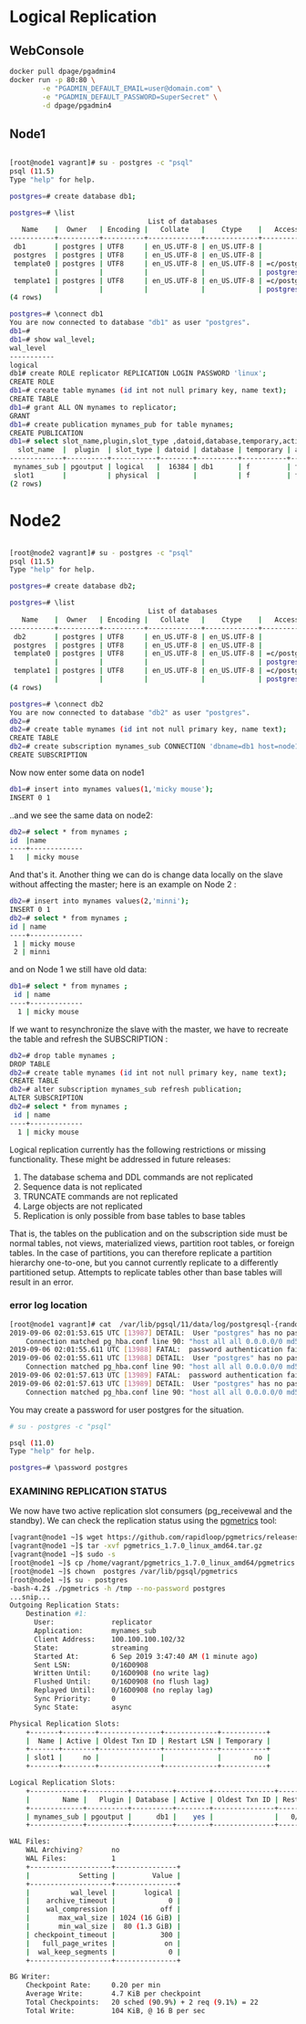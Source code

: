 # Logical Replication
## WebConsole

```bash
docker pull dpage/pgadmin4
docker run -p 80:80 \
        -e "PGADMIN_DEFAULT_EMAIL=user@domain.com" \
        -e "PGADMIN_DEFAULT_PASSWORD=SuperSecret" \
        -d dpage/pgadmin4
```

## Node1

```bash

[root@node1 vagrant]# su - postgres -c "psql"
psql (11.5)
Type "help" for help.

postgres=# create database db1;

postgres=# \list
                                  List of databases
   Name    |  Owner   | Encoding |   Collate   |    Ctype    |   Access privileges   
-----------+----------+----------+-------------+-------------+-----------------------
 db1       | postgres | UTF8     | en_US.UTF-8 | en_US.UTF-8 | 
 postgres  | postgres | UTF8     | en_US.UTF-8 | en_US.UTF-8 | 
 template0 | postgres | UTF8     | en_US.UTF-8 | en_US.UTF-8 | =c/postgres          +
           |          |          |             |             | postgres=CTc/postgres
 template1 | postgres | UTF8     | en_US.UTF-8 | en_US.UTF-8 | =c/postgres          +
           |          |          |             |             | postgres=CTc/postgres
(4 rows)

postgres=# \connect db1
You are now connected to database "db1" as user "postgres".
db1=# 
db1=# show wal_level;
wal_level
-----------
logical
db1# create ROLE replicator REPLICATION LOGIN PASSWORD 'linux';
CREATE ROLE
db1=# create table mynames (id int not null primary key, name text);
CREATE TABLE
db1=# grant ALL ON mynames to replicator;
GRANT
db1=# create publication mynames_pub for table mynames;
CREATE PUBLICATION
db1=# select slot_name,plugin,slot_type ,datoid,database,temporary,active,catalog_xmin,restart_lsn,confirmed_flush_lsn from pg_replication_slots;
  slot_name  |  plugin  | slot_type | datoid | database | temporary | active | catalog_xmin | restart_lsn | confirmed_flush_lsn 
-------------+----------+-----------+--------+----------+-----------+--------+--------------+-------------+---------------------
 mynames_sub | pgoutput | logical   |  16384 | db1      | f         | t      |          580 | 0/16D08D0   | 0/16D0908
 slot1       |          | physical  |        |          | f         | f      |              |             | 
(2 rows)
```

# Node2

```bash

[root@node2 vagrant]# su - postgres -c "psql"
psql (11.5)
Type "help" for help.

postgres=# create database db2;

postgres=# \list
                                  List of databases
   Name    |  Owner   | Encoding |   Collate   |    Ctype    |   Access privileges   
-----------+----------+----------+-------------+-------------+-----------------------
 db2       | postgres | UTF8     | en_US.UTF-8 | en_US.UTF-8 | 
 postgres  | postgres | UTF8     | en_US.UTF-8 | en_US.UTF-8 | 
 template0 | postgres | UTF8     | en_US.UTF-8 | en_US.UTF-8 | =c/postgres          +
           |          |          |             |             | postgres=CTc/postgres
 template1 | postgres | UTF8     | en_US.UTF-8 | en_US.UTF-8 | =c/postgres          +
           |          |          |             |             | postgres=CTc/postgres
(4 rows)

postgres=# \connect db2
You are now connected to database "db2" as user "postgres".
db2=# 
db2=# create table mynames (id int not null primary key, name text);
CREATE TABLE
db2=# create subscription mynames_sub CONNECTION 'dbname=db1 host=node1 user=replicator password=linux' PUBLICATION mynames_pub;
CREATE SUBSCRIPTION
```

Now now enter some data on node1
```bash
db1=# insert into mynames values(1,'micky mouse');
INSERT 0 1
```

..and we see the same data on node2:

```bash
db2=# select * from mynames ;
id  |name
----+-------------
1   | micky mouse
```

And that's it.
Another thing we can do is change data locally on the slave without affecting the master;
here is an example on Node 2 :

```bash
db2=# insert into mynames values(2,'minni');
INSERT 0 1
db2=# select * from mynames ;
id | name
----+-------------
 1 | micky mouse
 2 | minni
```

and on Node 1 we still have old data:

```bash
db1=# select * from mynames ;
 id | name
----+-------------
  1 | micky mouse
```
If we want to resynchronize the slave with the master, we have to recreate the table and refresh the SUBSCRIPTION :

```bash
db2=# drop table mynames ;
DROP TABLE
db2=# create table mynames (id int not null primary key, name text);
CREATE TABLE
db2=# alter subscription mynames_sub refresh publication;
ALTER SUBSCRIPTION
db2=# select * from mynames ;
 id | name
----+-------------
  1 | micky mouse
```
Logical replication currently has the following restrictions or missing functionality. These might be addressed in future releases:
1.  The database schema and DDL commands are not replicated
1.  Sequence data is not replicated
1.  TRUNCATE commands are not replicated
1.  Large objects are not replicated
1.  Replication is only possible from base tables to base tables

That is, the tables on the publication and on the subscription side must be normal tables, not views, materialized views, partition root tables, or foreign tables. In the case of partitions, you can therefore replicate a partition hierarchy one-to-one, but you cannot currently replicate to a differently partitioned setup. Attempts to replicate tables other than base
tables will result in an error.

### error log location

```bash
[root@node1 vagrant]# cat  /var/lib/pgsql/11/data/log/postgresql-{random}.log
2019-09-06 02:01:53.615 UTC [13987] DETAIL:  User "postgres" has no password assigned.
	Connection matched pg_hba.conf line 90: "host all all 0.0.0.0/0 md5"
2019-09-06 02:01:55.611 UTC [13988] FATAL:  password authentication failed for user "postgres"
2019-09-06 02:01:55.611 UTC [13988] DETAIL:  User "postgres" has no password assigned.
	Connection matched pg_hba.conf line 90: "host all all 0.0.0.0/0 md5"
2019-09-06 02:01:57.613 UTC [13989] FATAL:  password authentication failed for user "postgres"
2019-09-06 02:01:57.613 UTC [13989] DETAIL:  User "postgres" has no password assigned.
	Connection matched pg_hba.conf line 90: "host all all 0.0.0.0/0 md5"

```

You may create a password for user postgres for   the  situation.

```bash
# su - postgres -c "psql"

psql (11.0)
Type "help" for help.

postgres=# \password postgres

```

### EXAMINING REPLICATION STATUS
We now have two active replication slot consumers (pg_receivewal and the standby). We can check the replication status using the [pgmetrics](https://pgmetrics.io/) tool:

```bash
[vagrant@node1 ~]$ wget https://github.com/rapidloop/pgmetrics/releases/download/v1.7.0/pgmetrics_1.7.0_linux_amd64.tar.gz
[vagrant@node1 ~]$ tar -xvf pgmetrics_1.7.0_linux_amd64.tar.gz
[vagrant@node1 ~]$ sudo -s
[root@node1 ~]$ cp /home/vagrant/pgmetrics_1.7.0_linux_amd64/pgmetrics /var/lib/pgsql/
[root@node1 ~]$ chown  postgres /var/lib/pgsql/pgmetrics 
[root@node1 ~]$ su - postgres
-bash-4.2$ ./pgmetrics -h /tmp --no-password postgres
...snip...
Outgoing Replication Stats:
    Destination #1:
      User:              replicator
      Application:       mynames_sub
      Client Address:    100.100.100.102/32
      State:             streaming
      Started At:        6 Sep 2019 3:47:40 AM (1 minute ago)
      Sent LSN:          0/16D0908
      Written Until:     0/16D0908 (no write lag)
      Flushed Until:     0/16D0908 (no flush lag)
      Replayed Until:    0/16D0908 (no replay lag)
      Sync Priority:     0
      Sync State:        async

Physical Replication Slots:
    +-------+--------+---------------+-------------+-----------+
    |  Name | Active | Oldest Txn ID | Restart LSN | Temporary |
    +-------+--------+---------------+-------------+-----------+
    | slot1 |     no |               |             |        no |
    +-------+--------+---------------+-------------+-----------+

Logical Replication Slots:
    +-------------+----------+----------+--------+---------------+-------------+---------------+-----------+
    |        Name |   Plugin | Database | Active | Oldest Txn ID | Restart LSN | Flushed Until | Temporary |
    +-------------+----------+----------+--------+---------------+-------------+---------------+-----------+
    | mynames_sub | pgoutput |      db1 |    yes |               |   0/16D08D0 |     0/16D0908 |        no |
    +-------------+----------+----------+--------+---------------+-------------+---------------+-----------+

WAL Files:
    WAL Archiving?       no
    WAL Files:           1
    +--------------------+---------------+
    |            Setting |         Value |
    +--------------------+---------------+
    |          wal_level |       logical |
    |    archive_timeout |             0 |
    |    wal_compression |           off |
    |       max_wal_size | 1024 (16 GiB) |
    |       min_wal_size |  80 (1.3 GiB) |
    | checkpoint_timeout |           300 |
    |   full_page_writes |            on |
    |  wal_keep_segments |             0 |
    +--------------------+---------------+

BG Writer:
    Checkpoint Rate:     0.20 per min
    Average Write:       4.7 KiB per checkpoint
    Total Checkpoints:   20 sched (90.9%) + 2 req (9.1%) = 22
    Total Write:         104 KiB, @ 16 B per sec

```